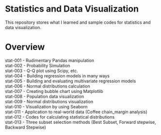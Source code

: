 # Statistics and Data Visualization
This repository stores what I learned and sample codes for statistics and data visualization.

# Overview
stat-001 - Rudimentary Pandas manipulation<br>
stat-002 - Probability Simulation<br>
stat-003 - Q-Q plot using Scipy, etc.<br>
stat-004 - Building regression models in many ways<br>
stat-005 - Building and evaluating multivariate regression models<br>
stat-006 - Normal distributions calculation<br>
stat-007 - Creating bubble chart using Matplotlib<br>
stat-008 - Population data visualization<br>
stat-009 - Normal distributions visualization<br>
stat-010 - Visualization by using Seaborn<br>
stat-011 - Application to real-world data (Coffee chain_margin analysis)<br>
stat-012 - Codes for calculating statistical distributions<br>
stat-013 - Three subset selection methods (Best Subset, Forward stepwise, Backward Stepwise)

